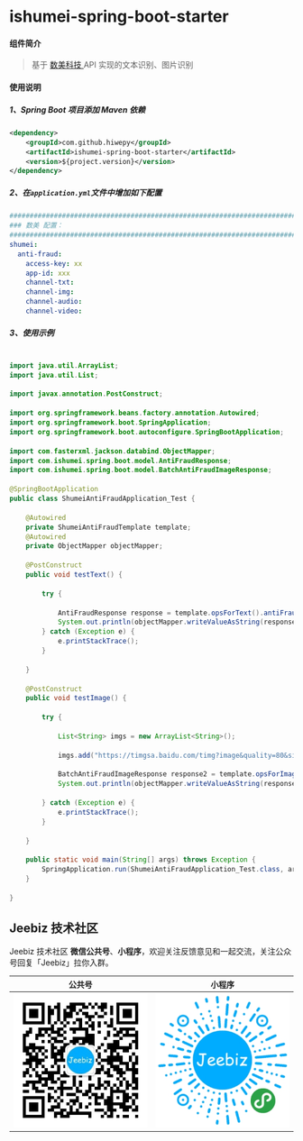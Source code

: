 # ishumei-spring-boot-starter

#### 组件简介

> 基于 [数美科技 ](https://www.ishumei.com/) API 实现的文本识别、图片识别


#### 使用说明

##### 1、Spring Boot 项目添加 Maven 依赖

``` xml
<dependency>
	<groupId>com.github.hiwepy</groupId>
	<artifactId>ishumei-spring-boot-starter</artifactId>
	<version>${project.version}</version>
</dependency>
```

##### 2、在`application.yml`文件中增加如下配置

```yaml
#################################################################################################
### 数美 配置：
#################################################################################################
shumei:
  anti-fraud:
    access-key: xx
    app-id: xxx 
    channel-txt: 
    channel-img: 
    channel-audio: 
    channel-video: 
```

##### 3、使用示例

 
```java

import java.util.ArrayList;
import java.util.List;

import javax.annotation.PostConstruct;

import org.springframework.beans.factory.annotation.Autowired;
import org.springframework.boot.SpringApplication;
import org.springframework.boot.autoconfigure.SpringBootApplication;

import com.fasterxml.jackson.databind.ObjectMapper;
import com.ishumei.spring.boot.model.AntiFraudResponse;
import com.ishumei.spring.boot.model.BatchAntiFraudImageResponse;

@SpringBootApplication
public class ShumeiAntiFraudApplication_Test {
	
	@Autowired
	private ShumeiAntiFraudTemplate template;
	@Autowired
	private ObjectMapper objectMapper;
	
	@PostConstruct
	public void testText() {

		try {

			AntiFraudResponse response = template.opsForText().antiFraud("SOCIAL", "00001", "你妈的");
			System.out.println(objectMapper.writeValueAsString(response));
		} catch (Exception e) {
			e.printStackTrace();
		}

	}
	
	@PostConstruct
	public void testImage() {

		try {
			
			List<String> imgs = new ArrayList<String>();

			imgs.add("https://timgsa.baidu.com/timg?image&quality=80&size=b9999_10000&sec=1603775417273&di=d07584c12801a0a097634667ba944eb2&imgtype=0&src=http%3A%2F%2Fimg011.hc360.cn%2Fhb%2FMTQ2MDYwODAzMjY0ODE5NzM2NTMxMDE%3D.jpg");

			BatchAntiFraudImageResponse response2 = template.opsForImage().antiFraud("POLITICS_PORN_AD", "00001", imgs);
			System.out.println(objectMapper.writeValueAsString(response2));

		} catch (Exception e) {
			e.printStackTrace();
		}

	}
	
	public static void main(String[] args) throws Exception {
		SpringApplication.run(ShumeiAntiFraudApplication_Test.class, args);
	}

}
```

## Jeebiz 技术社区

Jeebiz 技术社区 **微信公共号**、**小程序**，欢迎关注反馈意见和一起交流，关注公众号回复「Jeebiz」拉你入群。

|公共号|小程序|
|---|---|
| ![](https://raw.githubusercontent.com/hiwepy/static/main/images/qrcode_for_gh_1d965ea2dfd1_344.jpg)| ![](https://raw.githubusercontent.com/hiwepy/static/main/images/gh_09d7d00da63e_344.jpg)|